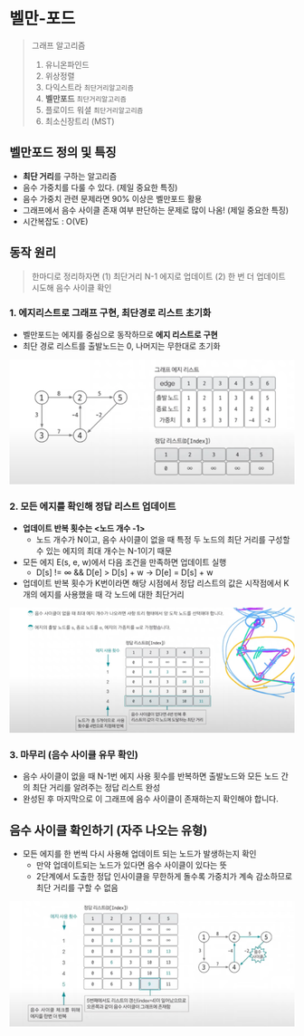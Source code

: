 # 벨만-포드

> 그래프 알고리즘
> 1. 유니온파인드
> 2. 위상정렬
> 3. 다익스트라 `최단거리알고리즘`
> 4. **벨만포드** `최단거리알고리즘`
> 5. 플로이드 워셜 `최단거리알고리즘`
> 6. 최소신장트리 (MST)

## 벨만포드 정의 및 특징

- **최단 거리**를 구하는 알고리즘
- 음수 가중치를 다룰 수 있다. (제일 중요한 특징)
- 음수 가중치 관련 문제라면 90% 이상은 벨만포드 활용
- 그래프에서 음수 사이클 존재 여부 판단하는 문제로 많이 나옴! (제일 중요한 특징)
- 시간복잡도 : O(VE)

## 동작 원리
> 한마디로 정리하자면
> (1) 최단거리 N-1 에지로 업데이트
> (2) 한 번 더 업데이트 시도해 음수 사이클 확인

### 1. 에지리스트로 그래프 구현, 최단경로 리스트 초기화

- 벨만포드는 에지를 중심으로 동작하므로 **에지 리스트로 구현**
- 최단 경로 리스트를 출발노드는 0, 나머지는 무한대로 초기화

![21_bellmanford_1.png](img/21_bellmanford_1.png)

### 2. 모든 에지를 확인해 정답 리스트 업데이트

- **업데이트 반복 횟수는 <노드 개수 -1>**
    - 노드 개수가 N이고, 음수 사이클이 없을 때 특정 두 노드의 최단 거리를 구성할 수 있는 에지의 최대 개수는 N-1이기 때문
- 모든 에지 E(s, e, w)에서 다음 조건을 만족하면 업데이트 실행
    - D[s] != ∞ && D[e] > D[s] + w -> D[e] = D[s] + w
- 업데이트 반복 횟수가 K번이라면 해당 시점에서 정답 리스트의 값은 시작점에서 K개의 에지를 사용했을 때 각 노드에 대한 최단거리

![21_bellmanford_2.png](img/21_bellmanford_2.png)

### 3. 마무리 (음수 사이클 유무 확인)
- 음수 사이클이 없을 때 N-1번 에지 사용 횟수를 반복하면 출발노드와 모든 노드 간의 최단 거리를 알려주는 정답 리스트 완성
- 완성된 후 마지막으로 이 그래프에 음수 사이클이 존재하는지 확인해야 합니다.


## 음수 사이클 확인하기 (자주 나오는 유형)
- 모든 에지를 한 번씩 다시 사용해 업데이트 되는 노드가 발생하는지 확인
  - 만약 업데이트되는 노드가 있다면 음수 사이클이 있다는 뜻
  - 2단계에서 도출한 정답 인사이클을 무한하게 돌수록 가중치가 계속 감소하므로 최단 거리를 구할 수 없음

![21_bellmanford_3.png](img/21_bellmanford_3.png)
